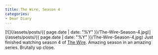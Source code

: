 ```yaml
---
title: The Wire, Season 4
categories:
- Dear Diary
---
```


[![](/assets/posts/{{ page.date | date: "%Y" }}/The-Wire-Season-4.jpg)](/assets/posts/{{ page.date | date: "%Y" }}/The-Wire-Season-4.jpg)
Just finished watching season 4 of [The Wire](http://www.hbo.com/thewire/). Amazing season in an amazing series. Brutally up close.
